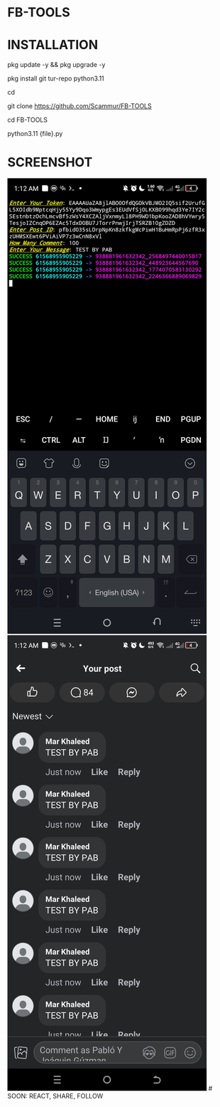 # FB-TOOLS


# INSTALLATION

pkg update -y && pkg upgrade -y

pkg install git tur-repo python3.11

cd 

git clone https://github.com/Scammur/FB-TOOLS

cd FB-TOOLS

python3.11 {file}.py

# SCREENSHOT
<img src=https://raw.githubusercontent.com/Scammur/FB-TOOLS/refs/heads/main/screenshot/Screenshot_20241120-011223.jpg>
<img src=https://raw.githubusercontent.com/Scammur/FB-TOOLS/refs/heads/main/screenshot/Screenshot_20241120-011259.jpg>
# SOON: REACT, SHARE, FOLLOW

